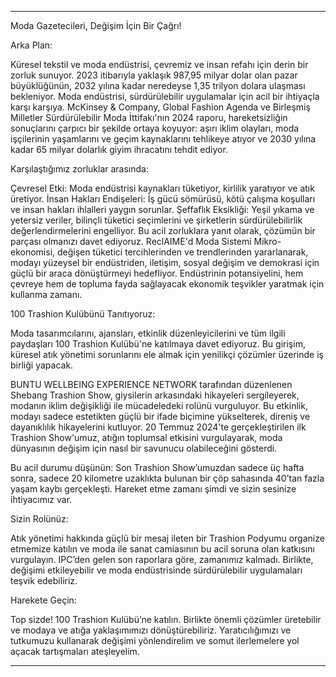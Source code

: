---

Moda Gazetecileri, Değişim İçin Bir Çağrı!

Arka Plan:

Küresel tekstil ve moda endüstrisi, çevremiz ve insan refahı için derin bir zorluk sunuyor. 2023 itibarıyla yaklaşık 987,95 milyar dolar olan pazar büyüklüğünün, 2032 yılına kadar neredeyse 1,35 trilyon dolara ulaşması bekleniyor. Moda endüstrisi, sürdürülebilir uygulamalar için acil bir ihtiyaçla karşı karşıya. McKinsey & Company, Global Fashion Agenda ve Birleşmiş Milletler Sürdürülebilir Moda İttifakı'nın 2024 raporu, hareketsizliğin sonuçlarını çarpıcı bir şekilde ortaya koyuyor: aşırı iklim olayları, moda işçilerinin yaşamlarını ve geçim kaynaklarını tehlikeye atıyor ve 2030 yılına kadar 65 milyar dolarlık giyim ihracatını tehdit ediyor.

Karşılaştığımız zorluklar arasında:

Çevresel Etki: Moda endüstrisi kaynakları tüketiyor, kirlilik yaratıyor ve atık üretiyor.
İnsan Hakları Endişeleri: İş gücü sömürüsü, kötü çalışma koşulları ve insan hakları ihlalleri yaygın sorunlar.
Şeffaflık Eksikliği: Yeşil yıkama ve yetersiz veriler, bilinçli tüketici seçimlerini ve şirketlerin sürdürülebilirlik değerlendirmelerini engelliyor.
Bu acil zorluklara yanıt olarak, çözümün bir parçası olmanızı davet ediyoruz. ReclAIME'd Moda Sistemi Mikro-ekonomisi, değişen tüketici tercihlerinden ve trendlerinden yararlanarak, modayı yüzeysel bir endüstriden, iletişim, sosyal değişim ve demokrasi için güçlü bir araca dönüştürmeyi hedefliyor. Endüstrinin potansiyelini, hem çevreye hem de topluma fayda sağlayacak ekonomik teşvikler yaratmak için kullanma zamanı.

100 Trashion Kulübünü Tanıtıyoruz:

Moda tasarımcılarını, ajansları, etkinlik düzenleyicilerini ve tüm ilgili paydaşları 100 Trashion Kulübü'ne katılmaya davet ediyoruz. Bu girişim, küresel atık yönetimi sorunlarını ele almak için yenilikçi çözümler üzerinde iş birliği yapacak.

BUNTU WELLBEING EXPERIENCE NETWORK tarafından düzenlenen Shebang Trashion Show, giysilerin arkasındaki hikayeleri sergileyerek, modanın iklim değişikliği ile mücadeledeki rolünü vurguluyor. Bu etkinlik, modayı sadece estetikten güçlü bir ifade biçimine yükselterek, direniş ve dayanıklılık hikayelerini kutluyor. 20 Temmuz 2024'te gerçekleştirilen ilk Trashion Show'umuz, atığın toplumsal etkisini vurgulayarak, moda dünyasının değişim için nasıl bir savunucu olabileceğini gösterdi.

Bu acil durumu düşünün: Son Trashion Show’umuzdan sadece üç hafta sonra, sadece 20 kilometre uzaklıkta bulunan bir çöp sahasında 40’tan fazla yaşam kaybı gerçekleşti. Hareket etme zamanı şimdi ve sizin sesinize ihtiyacımız var.

Sizin Rolünüz:

Atık yönetimi hakkında güçlü bir mesaj ileten bir Trashion Podyumu organize etmemize katılın ve moda ile sanat camiasının bu acil soruna olan katkısını vurgulayın. IPC’den gelen son raporlara göre, zamanımız kalmadı. Birlikte, değişimi etkileyebilir ve moda endüstrisinde sürdürülebilir uygulamaları teşvik edebiliriz.

Harekete Geçin:

Top sizde! 100 Trashion Kulübü’ne katılın. Birlikte önemli çözümler üretebilir ve modaya ve atığa yaklaşımımızı dönüştürebiliriz. Yaratıcılığımızı ve tutkumuzu kullanarak değişimi yönlendirelim ve somut ilerlemelere yol açacak tartışmaları ateşleyelim.

---